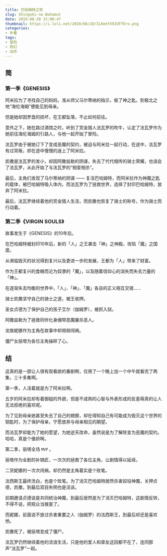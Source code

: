 ```yaml
---
title: 巴哈姆特之怒
slug: Shingeki-no-Bahamut
date: 2019-08-28 15:00:47
thumbnail: https://i.loli.net/2019/08/28/ILKmtFX9JUTfEro.png
categories:
- 补番
tags:
- 冒险
- 奇幻
- 动作
---
```


## 简

### 第一季《GENESIS》

阿米拉为了寻找自己的妈妈，准从师父马尔蒂纳的指示，偷了神之匙，到极北之地“海伦海姆”便能见到母亲。

但是她却因罗盘的损坏，在王都坠落，不止如何前往。

意外之下，她在路过酒馆之时，听到了赏金猎人法瓦罗的吹牛，认定了法瓦罗作为她前往海伦海姆的引路人，与他一起开始了冒险。

法瓦罗由于被她订下了变成恶魔的契约，被迫与阿米拉一起行动，在途中，法瓦罗有过背叛，却在途中慢慢的迷上了阿米拉。

凯撒是法瓦罗的发小，却因阿撒兹勒的阴谋，失去了代代相传的骑士荣耀，也误会了法瓦罗，从此开始了与法瓦罗的“相爱相杀”。

最后，主角们发现了马尔蒂纳的阴谋 —— 复活巴哈姆特，而阿米拉作为神魔之匙的载体，被巴哈姆特吸入体内，而法瓦罗为了拯救世界，选择了封印巴哈姆特，放弃了阿米拉。

最后，法瓦罗继续着他的赏金猎人生活，而凯撒也恢复了骑士的称号，作为骑士而行动着。

### 第二季《VIRGIN SOULS》

故事发生于《GENESIS》的10年后。

在巴哈姆特被封印10年后，新的「人」之王袭击「神」之神殿，攻陷「魔」之国度。

从濒临毁灭的状况得到复兴以及更进一步的发展，王都为「人」带来了财富。

作为王都复兴的食粮而沦为奴隶的「魔」，以及随着信仰心的消失而失去力量的「神」。

在逐渐失去均衡的世界中，「人」、「神」、「魔」各自的正义相互交错……

骑士凯撒坚守自己的骑士之道，被王收押。

圣女贞德为了保护自己的孩子艾尔（伽姆罗），被抓入狱。

阿撒兹勒为了拯救同伴化身绷带恶魔屠杀恶人。

龙族妮娜作为主角在故事中却频频闯祸。

僵尸女丽塔为各位主角操碎了心。

## 结

这真的是一部让人很有观看欲的番剧啊，仅用了一个晚上加一个中午就看完了两集，三十多集啊。

第一季，人活着就是为了阿米拉啊。

五岁的阿米拉却有着御姐的外貌，但是不成熟的心智与外表形成的反差萌真的让人无法拒绝的喜欢呢。

为了见到母亲她甚至失去了自己的翅膀，却在得知自己有可能成为毁灭这个世界的钥匙时，为了保护母亲，宁愿放弃与母亲相见的期望。

而法瓦罗却能为了她的愿望，为她逆天改命，虽然说是为了解除变为恶魔的契约。哈哈，真是个傲娇啊。

第二季，丽塔全场 `MVP` 。

丽塔作为全剧的补锅匠，一次次的拯救了各位主角，让剧情得以延续。

二货妮娜的一次次闯祸，却仍然是主角着实是个败笔。

法西斯王最终洗白，也是个败笔。为了消灭巴哈姆特居然杀害奴役神魔，关押贞德，凯撒，到最后双目失明也是活该。

前期邀请贞德说是共同统治神魔，到最后居然是为了消灭巴哈姆特，这剧情反转，不得不说，把观众当猴耍了。

而妮娜，前面说不放过杀害重要之人（伽姆罗）的法西斯王，到最后却还是喜欢他。

凯撒死了，被丽塔变成了僵尸。

法瓦罗仍然继续着他的流浪生活，只是他的爱人和挚友这回都不在了，连同那声“法瓦罗”一起。
